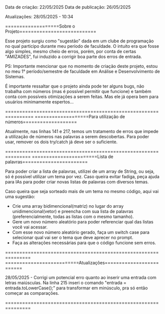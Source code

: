 Data de criação: 22/05/2025
Data de publicação: 26/05/2025

Atualizações: 28/05/2025 - 10:34

===================Sobre o Projeto===========================

Esse projeto surgiu como "sugestão" dada em um clube de programação
no qual participo durante meu período de faculdade. O intuito era que
fosse algo simples, mesmo cheio de erros, porém, por conta de certas
"AMIZADES", fui induzido a corrigir boa parte dos erros de entrada.

PS: Importante mencionar que no momento de criação deste projeto, estou
no meu 1° período/semestre de faculdade em Análise e Desenvolvimento de Sistemas.

É importante ressaltar que o projeto ainda pode ter alguns bugs,
não trabalha com números (mas é possível permitir que funcione) e também
conta com possíveis otimizações a serem feitas. Mas ele já opera bem para usuários
minimamente espertos...

================================================================
===================Para utilização de números===================

Atualmente, nas linhas 141 e 217, temos um tratamento de erros que
impede a utilização de números nas palavras a serem descobertas. Para
poder usar, remover os dois try/catch já deve ser o suficiente.

===============================================================
=======================Lista de palavras=======================

Para poder criar a lista de palavras, utilizei de um array de String, ou seja,
só é possível utilizar um tema por vez. Caso queira evitar fadiga, peça ajuda para
IAs para poder criar novas listas de palavras com diversos temas. 

Caso queira que seja sorteado mais de um tema no mesmo código, aqui vai uma sugestão:
- Crie uma array bidimencional(matriz) no lugar do array unidimencional(vetor) e preencha
com sua lista de palavras (preferencialmente, todas as listas com o mesmo tamanho).
- Gere um novo número aleatório para poder referenciar qual das listas você vai acessar.
- Com esse novo número aleatório gerado, faça um switch case para selecionar qual vai ser o tema
que deve aprecer no prompt.
- Faça as alterações necessárias para que o código funcione sem erros.

===============================================================
==========================Atualizações=========================

28/05/2025 - Corrigi um potencial erro quanto ao inserir uma entrada com letras maiúsculas. Na 
linha 215 inseri o comando "entrada = entrada.toLowerCase();" para transformar em minúsculo, 
pra só então começar as comparações.

===============================================================
